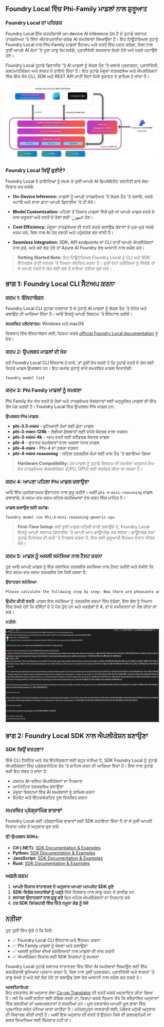 <!--
CO_OP_TRANSLATOR_METADATA:
{
  "original_hash": "52973a5680a65a810aa80b7036afd31f",
  "translation_date": "2025-07-16T19:45:23+00:00",
  "source_file": "md/01.Introduction/02/07.FoundryLocal.md",
  "language_code": "pa"
}
-->
## Foundry Local ਵਿੱਚ Phi-Family ਮਾਡਲਾਂ ਨਾਲ ਸ਼ੁਰੂਆਤ

### Foundry Local ਦਾ ਪਰਿਚਯ

Foundry Local ਇੱਕ ਸ਼ਕਤੀਸ਼ਾਲੀ on-device AI inference ਹੱਲ ਹੈ ਜੋ ਤੁਹਾਡੇ ਸਥਾਨਕ ਹਾਰਡਵੇਅਰ 'ਤੇ ਸਿੱਧਾ ਐਂਟਰਪ੍ਰਾਈਜ਼-ਗਰੇਡ AI ਸਮਰੱਥਾਵਾਂ ਲਿਆਉਂਦਾ ਹੈ। ਇਹ ਟਿਊਟੋਰਿਅਲ ਤੁਹਾਨੂੰ Foundry Local ਨਾਲ Phi-Family ਮਾਡਲਾਂ ਸੈੱਟਅਪ ਅਤੇ ਵਰਤੋਂ ਵਿੱਚ ਮਦਦ ਕਰੇਗਾ, ਜਿਸ ਨਾਲ ਤੁਸੀਂ ਆਪਣੇ AI ਕੰਮਾਂ 'ਤੇ ਪੂਰਾ ਕਾਬੂ ਰੱਖ ਸਕੋਗੇ, ਪ੍ਰਾਈਵੇਸੀ ਬਰਕਰਾਰ ਰੱਖਦੇ ਹੋਏ ਅਤੇ ਖਰਚੇ ਘਟਾਉਂਦੇ ਹੋਏ।

Foundry Local ਤੁਹਾਡੇ ਡਿਵਾਈਸ 'ਤੇ AI ਮਾਡਲਾਂ ਨੂੰ ਲੋਕਲ ਤੌਰ 'ਤੇ ਚਲਾਕੇ ਪ੍ਰਦਰਸ਼ਨ, ਪ੍ਰਾਈਵੇਸੀ, ਕਸਟਮਾਈਜ਼ੇਸ਼ਨ ਅਤੇ ਲਾਗਤ ਦੇ ਫਾਇਦੇ ਦਿੰਦਾ ਹੈ। ਇਹ ਤੁਹਾਡੇ ਮੌਜੂਦਾ ਵਰਕਫਲੋਅ ਅਤੇ ਐਪਲੀਕੇਸ਼ਨਾਂ ਵਿੱਚ ਇੱਕ ਸੌਖੇ CLI, SDK ਅਤੇ REST API ਰਾਹੀਂ ਬਿਨਾਂ ਕਿਸੇ ਰੁਕਾਵਟ ਦੇ ਸ਼ਾਮਿਲ ਹੋ ਜਾਂਦਾ ਹੈ।


![arch](../../../../../translated_images/foundry-local-arch.8823e321dd8258d7d68815ddb0153503587142ff32e6997041c7cf0c9df24b49.pa.png)

### Foundry Local ਕਿਉਂ ਚੁਣੀਏ?

Foundry Local ਦੇ ਫਾਇਦਿਆਂ ਨੂੰ ਸਮਝ ਕੇ ਤੁਸੀਂ ਆਪਣੇ AI ਡਿਪਲੋਇਮੈਂਟ ਰਣਨੀਤੀ ਬਾਰੇ ਸੋਚ-ਵਿਚਾਰ ਕਰ ਸਕੋਗੇ:

- **On-Device Inference:** ਮਾਡਲਾਂ ਨੂੰ ਆਪਣੇ ਹਾਰਡਵੇਅਰ 'ਤੇ ਲੋਕਲ ਤੌਰ 'ਤੇ ਚਲਾਓ, ਖਰਚੇ ਘਟਾਓ ਅਤੇ ਸਾਰਾ ਡਾਟਾ ਆਪਣੇ ਡਿਵਾਈਸ 'ਤੇ ਹੀ ਰੱਖੋ।

- **Model Customization:** ਪਹਿਲਾਂ ਤੋਂ ਤਿਆਰ ਮਾਡਲਾਂ ਵਿੱਚੋਂ ਚੁਣੋ ਜਾਂ ਆਪਣੇ ਮਾਡਲ ਵਰਤੋ ਜੋ ਖਾਸ ਜ਼ਰੂਰਤਾਂ ਅਤੇ ਵਰਤੋਂ ਦੇ ਕੇਸਾਂ ਲਈ موزੂਨ ਹੋਣ।

- **Cost Efficiency:** ਮੌਜੂਦਾ ਹਾਰਡਵੇਅਰ ਦੀ ਵਰਤੋਂ ਕਰਕੇ ਕਲਾਉਡ ਸੇਵਾਵਾਂ ਦੇ ਮੁੜ-ਮੁੜ ਖਰਚੇ ਖਤਮ ਕਰੋ, ਜਿਸ ਨਾਲ AI ਹੋਰ ਸਸਤੀ ਅਤੇ ਪਹੁੰਚਯੋਗ ਬਣ ਜਾਂਦੀ ਹੈ।

- **Seamless Integration:** SDK, API endpoints ਜਾਂ CLI ਰਾਹੀਂ ਆਪਣੇ ਐਪਲੀਕੇਸ਼ਨਾਂ ਨਾਲ ਜੁੜੋ, ਅਤੇ ਜਦੋਂ ਲੋੜ ਹੋਵੇ ਤਾਂ Azure AI Foundry ਵੱਲ ਆਸਾਨੀ ਨਾਲ ਸਕੇਲ ਕਰੋ।

> **Getting Started Note:** ਇਹ ਟਿਊਟੋਰਿਅਲ Foundry Local ਨੂੰ CLI ਅਤੇ SDK ਇੰਟਰਫੇਸ ਰਾਹੀਂ ਵਰਤਣ 'ਤੇ ਧਿਆਨ ਕੇਂਦਰਿਤ ਕਰਦਾ ਹੈ। ਤੁਸੀਂ ਦੋਹਾਂ ਤਰੀਕਿਆਂ ਨੂੰ ਸਿੱਖੋਗੇ ਤਾਂ ਜੋ ਆਪਣੇ ਵਰਤੋਂ ਦੇ ਕੇਸ ਲਈ ਸਭ ਤੋਂ ਵਧੀਆ ਤਰੀਕਾ ਚੁਣ ਸਕੋ।

## ਭਾਗ 1: Foundry Local CLI ਸੈੱਟਅਪ ਕਰਨਾ

### ਕਦਮ 1: ਇੰਸਟਾਲੇਸ਼ਨ

Foundry Local CLI ਤੁਹਾਡਾ ਦਰਵਾਜ਼ਾ ਹੈ ਜੋ ਤੁਹਾਨੂੰ AI ਮਾਡਲਾਂ ਨੂੰ ਲੋਕਲ ਤੌਰ 'ਤੇ ਮੈਨੇਜ ਅਤੇ ਚਲਾਉਣ ਦੀ ਆਗਿਆ ਦਿੰਦਾ ਹੈ। ਆਓ ਇਸਨੂੰ ਆਪਣੇ ਸਿਸਟਮ 'ਤੇ ਇੰਸਟਾਲ ਕਰੀਏ।

**ਸਮਰਥਿਤ ਪਲੇਟਫਾਰਮ:** Windows ਅਤੇ macOS

ਵਿਸਥਾਰ ਵਿੱਚ ਇੰਸਟਾਲੇਸ਼ਨ ਲਈ, ਕਿਰਪਾ ਕਰਕੇ [official Foundry Local documentation](https://github.com/microsoft/Foundry-Local/blob/main/README.md) ਨੂੰ ਵੇਖੋ।

### ਕਦਮ 2: ਉਪਲਬਧ ਮਾਡਲਾਂ ਦੀ ਖੋਜ

ਜਦੋਂ Foundry Local CLI ਇੰਸਟਾਲ ਹੋ ਜਾਵੇ, ਤਾਂ ਤੁਸੀਂ ਵੇਖ ਸਕਦੇ ਹੋ ਕਿ ਤੁਹਾਡੇ ਵਰਤੋਂ ਦੇ ਕੇਸ ਲਈ ਕਿਹੜੇ ਮਾਡਲ ਉਪਲਬਧ ਹਨ। ਇਹ ਕਮਾਂਡ ਤੁਹਾਨੂੰ ਸਾਰੇ ਸਮਰਥਿਤ ਮਾਡਲ ਦਿਖਾਏਗੀ:


```bash
foundry model list
```

### ਕਦਮ 3: Phi Family ਮਾਡਲਾਂ ਨੂੰ ਸਮਝਣਾ

Phi Family ਵੱਖ-ਵੱਖ ਵਰਤੋਂ ਦੇ ਕੇਸਾਂ ਅਤੇ ਹਾਰਡਵੇਅਰ ਸੰਰਚਨਾਵਾਂ ਲਈ ਅਨੁਕੂਲਿਤ ਮਾਡਲਾਂ ਦੀ ਇੱਕ ਰੇਂਜ ਪੇਸ਼ ਕਰਦੀ ਹੈ। Foundry Local ਵਿੱਚ ਉਪਲਬਧ Phi ਮਾਡਲ ਹਨ:

**ਉਪਲਬਧ Phi ਮਾਡਲ:** 

- **phi-3.5-mini** - ਬੁਨਿਆਦੀ ਕੰਮਾਂ ਲਈ ਛੋਟਾ ਮਾਡਲ
- **phi-3-mini-128k** - ਲੰਬੀਆਂ ਗੱਲਬਾਤਾਂ ਲਈ ਵਧੇਰੇ ਸੰਦਰਭ ਵਾਲਾ ਵਰਜਨ
- **phi-3-mini-4k** - ਆਮ ਵਰਤੋਂ ਲਈ ਸਟੈਂਡਰਡ ਸੰਦਰਭ ਮਾਡਲ
- **phi-4** - ਸੁਧਾਰਤ ਸਮਰੱਥਾਵਾਂ ਵਾਲਾ ਅਗਲਾ ਪੱਧਰ ਮਾਡਲ
- **phi-4-mini** - Phi-4 ਦਾ ਹਲਕਾ ਵਰਜਨ
- **phi-4-mini-reasoning** - ਜਟਿਲ ਤਰਕਸ਼ੀਲ ਕੰਮਾਂ ਲਈ ਖਾਸ ਤੌਰ 'ਤੇ ਬਣਾਇਆ ਗਿਆ

> **Hardware Compatibility:** ਹਰ ਮਾਡਲ ਨੂੰ ਤੁਹਾਡੇ ਸਿਸਟਮ ਦੀ ਸਮਰੱਥਾ ਅਨੁਸਾਰ ਵੱਖ-ਵੱਖ ਹਾਰਡਵੇਅਰ ਐਕਸਲੇਰੇਸ਼ਨ (CPU, GPU) ਲਈ ਸੰਰਚਿਤ ਕੀਤਾ ਜਾ ਸਕਦਾ ਹੈ।

### ਕਦਮ 4: ਆਪਣਾ ਪਹਿਲਾ Phi ਮਾਡਲ ਚਲਾਉਣਾ

ਆਓ ਇੱਕ ਪ੍ਰਯੋਗਾਤਮਕ ਉਦਾਹਰਨ ਨਾਲ ਸ਼ੁਰੂ ਕਰੀਏ। ਅਸੀਂ `phi-4-mini-reasoning` ਮਾਡਲ ਚਲਾਵਾਂਗੇ, ਜੋ ਕਦਮ-ਦਰ-ਕਦਮ ਜਟਿਲ ਸਮੱਸਿਆਵਾਂ ਹੱਲ ਕਰਨ ਵਿੱਚ ਮਾਹਿਰ ਹੈ।


**ਮਾਡਲ ਚਲਾਉਣ ਲਈ ਕਮਾਂਡ:**

```bash
foundry model run Phi-4-mini-reasoning-generic-cpu
```

> **First-Time Setup:** ਜਦੋਂ ਤੁਸੀਂ ਮਾਡਲ ਪਹਿਲੀ ਵਾਰੀ ਚਲਾਉਂਦੇ ਹੋ, Foundry Local ਇਸਨੂੰ ਆਪਣੇ ਸਥਾਨਕ ਡਿਵਾਈਸ 'ਤੇ ਆਪਣੇ ਆਪ ਡਾਊਨਲੋਡ ਕਰ ਲਵੇਗਾ। ਡਾਊਨਲੋਡ ਸਮਾਂ ਤੁਹਾਡੇ ਨੈੱਟਵਰਕ ਦੀ ਗਤੀ 'ਤੇ ਨਿਰਭਰ ਕਰਦਾ ਹੈ, ਇਸ ਲਈ ਸ਼ੁਰੂਆਤੀ ਸੈੱਟਅਪ ਦੌਰਾਨ ਧੀਰਜ ਰੱਖੋ।

### ਕਦਮ 5: ਮਾਡਲ ਨੂੰ ਅਸਲੀ ਸਮੱਸਿਆ ਨਾਲ ਟੈਸਟ ਕਰਨਾ

ਹੁਣ ਆਓ ਆਪਣੇ ਮਾਡਲ ਨੂੰ ਇੱਕ ਕਲਾਸਿਕ ਤਰਕਸ਼ੀਲ ਸਮੱਸਿਆ ਨਾਲ ਟੈਸਟ ਕਰੀਏ ਅਤੇ ਵੇਖੀਏ ਕਿ ਇਹ ਕਦਮ-ਦਰ-ਕਦਮ ਤਰਕਸ਼ੀਲ ਹੱਲ ਕਿਵੇਂ ਕਰਦਾ ਹੈ:

**ਉਦਾਹਰਨ ਸਮੱਸਿਆ:**

```txt
Please calculate the following step by step: Now there are pheasants and rabbits in the same cage, there are thirty-five heads on top and ninety-four legs on the bottom, how many pheasants and rabbits are there?
```

**ਉਮੀਦ ਕੀਤੀ ਵਰਤੋਂ:** ਮਾਡਲ ਇਸ ਸਮੱਸਿਆ ਨੂੰ ਤਰਕਸ਼ੀਲ ਕਦਮਾਂ ਵਿੱਚ ਵੰਡੇਗਾ, ਇਸ ਗੱਲ ਨੂੰ ਧਿਆਨ ਵਿੱਚ ਰੱਖਦੇ ਹੋਏ ਕਿ ਫੀਸੈਂਟਾਂ ਦੇ 2 ਪੈਰ ਹੁੰਦੇ ਹਨ ਅਤੇ ਖਰਗੋਸ਼ਾਂ ਦੇ 4, ਤਾਂ ਜੋ ਸਮੀਕਰਨਾਂ ਦਾ ਹੱਲ ਕੀਤਾ ਜਾ ਸਕੇ।

**ਨਤੀਜੇ:**

![cli](../../../../../translated_images/cli.862ec6b55c2b5d916093866d4df99190150d4198fd33ab79e586f9d6f5403089.pa.png)

## ਭਾਗ 2: Foundry Local SDK ਨਾਲ ਐਪਲੀਕੇਸ਼ਨ ਬਣਾਉਣਾ

### SDK ਕਿਉਂ ਵਰਤਣਾ?

ਜਿੱਥੇ CLI ਟੈਸਟਿੰਗ ਅਤੇ ਤੇਜ਼ ਇੰਟਰੈਕਸ਼ਨਾਂ ਲਈ ਬਹੁਤ ਵਧੀਆ ਹੈ, SDK Foundry Local ਨੂੰ ਤੁਹਾਡੇ ਐਪਲੀਕੇਸ਼ਨਾਂ ਵਿੱਚ ਪ੍ਰੋਗਰਾਮੈਟਿਕ ਤੌਰ 'ਤੇ ਸ਼ਾਮਿਲ ਕਰਨ ਦੀ ਆਗਿਆ ਦਿੰਦਾ ਹੈ। ਇਸ ਨਾਲ ਤੁਹਾਡੇ ਲਈ ਇਹ ਸੰਭਵ ਹੋ ਜਾਂਦਾ ਹੈ:

- ਕਸਟਮ AI-ਚਲਿਤ ਐਪਲੀਕੇਸ਼ਨਾਂ ਦਾ ਨਿਰਮਾਣ
- ਆਟੋਮੇਟਿਕ ਵਰਕਫਲੋਅ ਬਣਾਉਣਾ
- ਮੌਜੂਦਾ ਸਿਸਟਮਾਂ ਵਿੱਚ AI ਸਮਰੱਥਾਵਾਂ ਨੂੰ ਸ਼ਾਮਿਲ ਕਰਨਾ
- ਚੈਟਬੋਟ ਅਤੇ ਇੰਟਰਐਕਟਿਵ ਟੂਲ ਵਿਕਸਿਤ ਕਰਨਾ

### ਸਮਰਥਿਤ ਪ੍ਰੋਗ੍ਰਾਮਿੰਗ ਭਾਸ਼ਾਵਾਂ

Foundry Local ਕਈ ਪ੍ਰੋਗ੍ਰਾਮਿੰਗ ਭਾਸ਼ਾਵਾਂ ਲਈ SDK ਸਹਾਇਤਾ ਦਿੰਦਾ ਹੈ ਤਾਂ ਜੋ ਤੁਸੀਂ ਆਪਣੀ ਵਿਕਾਸ ਪਸੰਦ ਦੇ ਅਨੁਸਾਰ ਚੁਣ ਸਕੋ:

**📦 ਉਪਲਬਧ SDKs:**

- **C# (.NET):** [SDK Documentation & Examples](https://github.com/microsoft/Foundry-Local/tree/main/sdk/cs)
- **Python:** [SDK Documentation & Examples](https://github.com/microsoft/Foundry-Local/tree/main/sdk/python)
- **JavaScript:** [SDK Documentation & Examples](https://github.com/microsoft/Foundry-Local/tree/main/sdk/js)
- **Rust:** [SDK Documentation & Examples](https://github.com/microsoft/Foundry-Local/tree/main/sdk/rust)

### ਅਗਲੇ ਕਦਮ

1. **ਆਪਣੇ ਵਿਕਾਸ ਵਾਤਾਵਰਣ ਦੇ ਅਨੁਸਾਰ ਆਪਣਾ ਮਨਪਸੰਦ SDK ਚੁਣੋ**
2. **SDK-ਵਿਸ਼ੇਸ਼ ਦਸਤਾਵੇਜ਼ਾਂ ਨੂੰ ਪੜ੍ਹੋ** ਜਿੱਥੇ ਵਿਸਥਾਰ ਨਾਲ ਲਾਗੂ ਕਰਨ ਦੇ ਗਾਈਡ ਹਨ
3. **ਸਧਾਰਣ ਉਦਾਹਰਨਾਂ ਨਾਲ ਸ਼ੁਰੂ ਕਰੋ** ਫਿਰ ਜਟਿਲ ਐਪਲੀਕੇਸ਼ਨਾਂ ਦਾ ਨਿਰਮਾਣ ਕਰੋ
4. **ਹਰ SDK ਰਿਪੋਜ਼ਟਰੀ ਵਿੱਚ ਦਿੱਤੇ ਨਮੂਨਾ ਕੋਡ ਨੂੰ ਖੋਜੋ**

## ਨਤੀਜਾ

ਹੁਣ ਤੁਸੀਂ ਸਿੱਖ ਚੁੱਕੇ ਹੋ ਕਿ ਕਿਵੇਂ:
- ✅ Foundry Local CLI ਇੰਸਟਾਲ ਅਤੇ ਸੈੱਟਅਪ ਕਰਨਾ
- ✅ Phi Family ਮਾਡਲਾਂ ਨੂੰ ਖੋਜਣਾ ਅਤੇ ਚਲਾਉਣਾ
- ✅ ਅਸਲੀ ਦੁਨੀਆ ਦੀਆਂ ਸਮੱਸਿਆਵਾਂ ਨਾਲ ਮਾਡਲਾਂ ਦੀ ਜਾਂਚ ਕਰਨੀ
- ✅ ਐਪਲੀਕੇਸ਼ਨ ਵਿਕਾਸ ਲਈ SDK ਵਿਕਲਪਾਂ ਨੂੰ ਸਮਝਣਾ

Foundry Local ਤੁਹਾਡੇ ਸਥਾਨਕ ਵਾਤਾਵਰਣ ਵਿੱਚ ਸਿੱਧਾ AI ਸਮਰੱਥਾਵਾਂ ਲਿਆਉਣ ਲਈ ਇੱਕ ਸ਼ਕਤੀਸ਼ਾਲੀ ਬੁਨਿਆਦ ਪ੍ਰਦਾਨ ਕਰਦਾ ਹੈ, ਜਿਸ ਨਾਲ ਤੁਸੀਂ ਪ੍ਰਦਰਸ਼ਨ, ਪ੍ਰਾਈਵੇਸੀ ਅਤੇ ਲਾਗਤਾਂ 'ਤੇ ਕਾਬੂ ਰੱਖਦੇ ਹੋ ਅਤੇ ਜਦੋਂ ਲੋੜ ਹੋਵੇ ਤਾਂ ਕਲਾਉਡ ਹੱਲਾਂ ਵੱਲ ਆਸਾਨੀ ਨਾਲ ਸਕੇਲ ਕਰ ਸਕਦੇ ਹੋ।

**ਅਸਵੀਕਾਰੋਪਣ**:  
ਇਹ ਦਸਤਾਵੇਜ਼ AI ਅਨੁਵਾਦ ਸੇਵਾ [Co-op Translator](https://github.com/Azure/co-op-translator) ਦੀ ਵਰਤੋਂ ਕਰਕੇ ਅਨੁਵਾਦਿਤ ਕੀਤਾ ਗਿਆ ਹੈ। ਜਦੋਂ ਕਿ ਅਸੀਂ ਸਹੀਤਾ ਲਈ ਕੋਸ਼ਿਸ਼ ਕਰਦੇ ਹਾਂ, ਕਿਰਪਾ ਕਰਕੇ ਧਿਆਨ ਰੱਖੋ ਕਿ ਸਵੈਚਾਲਿਤ ਅਨੁਵਾਦਾਂ ਵਿੱਚ ਗਲਤੀਆਂ ਜਾਂ ਅਸਮਰਥਤਾਵਾਂ ਹੋ ਸਕਦੀਆਂ ਹਨ। ਮੂਲ ਦਸਤਾਵੇਜ਼ ਆਪਣੀ ਮੂਲ ਭਾਸ਼ਾ ਵਿੱਚ ਪ੍ਰਮਾਣਿਕ ਸਰੋਤ ਮੰਨਿਆ ਜਾਣਾ ਚਾਹੀਦਾ ਹੈ। ਮਹੱਤਵਪੂਰਨ ਜਾਣਕਾਰੀ ਲਈ, ਪੇਸ਼ੇਵਰ ਮਨੁੱਖੀ ਅਨੁਵਾਦ ਦੀ ਸਿਫਾਰਸ਼ ਕੀਤੀ ਜਾਂਦੀ ਹੈ। ਅਸੀਂ ਇਸ ਅਨੁਵਾਦ ਦੀ ਵਰਤੋਂ ਤੋਂ ਉਤਪੰਨ ਕਿਸੇ ਵੀ ਗਲਤਫਹਿਮੀ ਜਾਂ ਗਲਤ ਵਿਆਖਿਆ ਲਈ ਜ਼ਿੰਮੇਵਾਰ ਨਹੀਂ ਹਾਂ।